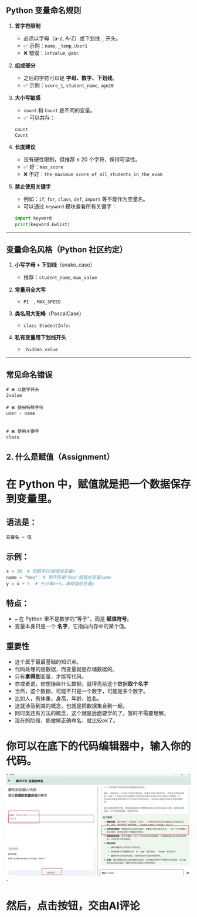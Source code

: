## Python 变量命名规则

1. **首字符限制**
    - 必须以字母（a-z, A-Z）或下划线 `_` 开头。
    - ✅ 示例：`name`, `_temp`, `User1`
    - ❌ 错误：`1stValue`, `@abc`

2. **组成部分**
    - 之后的字符可以是 **字母、数字、下划线**。
    - ✅ 示例：`score_1`, `student_name`, `age20`

3. **大小写敏感**
    - `count` 和 `Count` 是不同的变量。
    - ✅ 可以共存：

   ``` 
   count 
   Count 
   ```

4. **长度建议**
    - 没有硬性限制，但推荐 ≤ 20 个字符，保持可读性。
    - ✅ 好：`max_score`
    - ❌ 不好：`the_maximum_score_of_all_students_in_the_exam`

5. **禁止使用关键字**
    - 例如：`if`, `for`, `class`, `def`, `import` 等不能作为变量名。
    - 可以通过 `keyword` 模块查看所有关键字：

   ```python
   import keyword
   print(keyword.kwlist)
   ```

---

## 变量命名风格（Python 社区约定）

1. **小写字母 + 下划线**（snake\_case）
    - 推荐：`student_name`, `max_value`

2. **常量用全大写**
    - `PI  `, `MAX_SPEED `

3. **类名用大驼峰**（PascalCase）
    - `class StudentInfo:`

4. **私有变量用下划线开头**
    - `_hidden_value`

---

## 常见命名错误

``` 
# ❌ 以数字开头
2value 

# ❌ 使用特殊字符
user - name 


# ❌ 使用关键字
class 
```

## 2. 什么是赋值（Assignment）

# 在 Python 中，**赋值**就是把一个数据保存到变量里。

## 语法是：

```python
变量名 = 值
```

## 示例：

```python
x = 10  # 把数字10赋值给变量x
name = "Neo"  # 把字符串"Neo"赋值给变量name
y = x + 5  # 先计算x+5，再赋值给变量y
```

## 特点：

* `=` 在 Python 里不是数学的“等于”，而是 **赋值符号**。
* 变量本身只是一个 **名字**，它指向内存中的某个值。

## 重要性

- 这个属于最最基础的知识点。
- 代码处理的是数据，而变量就是存储数据的。
- 只有**拿得到**变量，才能写代码。
- 亦或者说，你想操纵什么数据，就得先给这个数据**取个名字**
- 当然，这个数据，可能不只是一个数字，可能是多个数字。
- 比如人，有体重，身高，年龄，姓名。
- 这就涉及到类的概念，也就是把数据集合到一起。
- 同时类还有方法的概念，这个就是后面要学的了。暂时不需要理解。
- 现在的阶段，能做掉正确命名，就比较ok了。

# 你可以在底下的代码编辑器中，输入你的代码。

![img.png](./assets/01-03/img.png)-

# 然后，点击按钮，交由AI评论